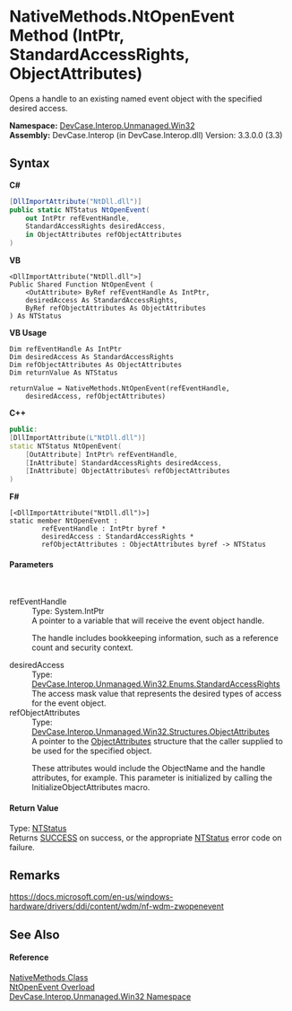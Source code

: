 # NativeMethods.NtOpenEvent Method (IntPtr, StandardAccessRights, ObjectAttributes)
 

Opens a handle to an existing named event object with the specified desired access.

**Namespace:**&nbsp;<a href="N_DevCase_Interop_Unmanaged_Win32">DevCase.Interop.Unmanaged.Win32</a><br />**Assembly:**&nbsp;DevCase.Interop (in DevCase.Interop.dll) Version: 3.3.0.0 (3.3)

## Syntax

**C#**<br />
``` C#
[DllImportAttribute("NtDll.dll")]
public static NTStatus NtOpenEvent(
	out IntPtr refEventHandle,
	StandardAccessRights desiredAccess,
	in ObjectAttributes refObjectAttributes
)
```

**VB**<br />
``` VB
<DllImportAttribute("NtDll.dll">]
Public Shared Function NtOpenEvent ( 
	<OutAttribute> ByRef refEventHandle As IntPtr,
	desiredAccess As StandardAccessRights,
	ByRef refObjectAttributes As ObjectAttributes
) As NTStatus
```

**VB Usage**<br />
``` VB Usage
Dim refEventHandle As IntPtr
Dim desiredAccess As StandardAccessRights
Dim refObjectAttributes As ObjectAttributes
Dim returnValue As NTStatus

returnValue = NativeMethods.NtOpenEvent(refEventHandle, 
	desiredAccess, refObjectAttributes)
```

**C++**<br />
``` C++
public:
[DllImportAttribute(L"NtDll.dll")]
static NTStatus NtOpenEvent(
	[OutAttribute] IntPtr% refEventHandle, 
	[InAttribute] StandardAccessRights desiredAccess, 
	[InAttribute] ObjectAttributes% refObjectAttributes
)
```

**F#**<br />
``` F#
[<DllImportAttribute("NtDll.dll")>]
static member NtOpenEvent : 
        refEventHandle : IntPtr byref * 
        desiredAccess : StandardAccessRights * 
        refObjectAttributes : ObjectAttributes byref -> NTStatus 

```


#### Parameters
&nbsp;<dl><dt>refEventHandle</dt><dd>Type: System.IntPtr<br />A pointer to a variable that will receive the event object handle. 

 The handle includes bookkeeping information, such as a reference count and security context.</dd><dt>desiredAccess</dt><dd>Type: <a href="T_DevCase_Interop_Unmanaged_Win32_Enums_StandardAccessRights">DevCase.Interop.Unmanaged.Win32.Enums.StandardAccessRights</a><br />The access mask value that represents the desired types of access for the event object.</dd><dt>refObjectAttributes</dt><dd>Type: <a href="T_DevCase_Interop_Unmanaged_Win32_Structures_ObjectAttributes">DevCase.Interop.Unmanaged.Win32.Structures.ObjectAttributes</a><br />A pointer to the <a href="T_DevCase_Interop_Unmanaged_Win32_Structures_ObjectAttributes">ObjectAttributes</a> structure that the caller supplied to be used for the specified object. 

 These attributes would include the ObjectName and the handle attributes, for example. This parameter is initialized by calling the InitializeObjectAttributes macro.</dd></dl>

#### Return Value
Type: <a href="T_DevCase_Interop_Unmanaged_Win32_Enums_NTStatus">NTStatus</a><br />Returns <a href="T_DevCase_Interop_Unmanaged_Win32_Enums_NTStatus">SUCCESS</a> on success, or the appropriate <a href="T_DevCase_Interop_Unmanaged_Win32_Enums_NTStatus">NTStatus</a> error code on failure.

## Remarks
<a href="https://docs.microsoft.com/en-us/windows-hardware/drivers/ddi/content/wdm/nf-wdm-zwopenevent" target="_blank">https://docs.microsoft.com/en-us/windows-hardware/drivers/ddi/content/wdm/nf-wdm-zwopenevent</a>

## See Also


#### Reference
<a href="T_DevCase_Interop_Unmanaged_Win32_NativeMethods">NativeMethods Class</a><br /><a href="Overload_DevCase_Interop_Unmanaged_Win32_NativeMethods_NtOpenEvent">NtOpenEvent Overload</a><br /><a href="N_DevCase_Interop_Unmanaged_Win32">DevCase.Interop.Unmanaged.Win32 Namespace</a><br />